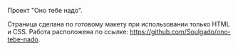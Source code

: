 Проект "Оно тебе надо". 

Страница сделана по готовому макету при использовании только HTML и CSS. Работа расположена по ссылке: https://github.com/Soulgado/ono-tebe-nado.
